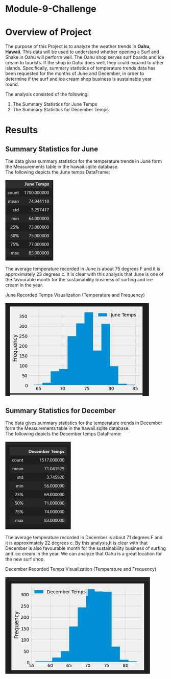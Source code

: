 # Module-9-Challenge
# Overview of Project #
The purpose of this Project is to analyze the weather trends in **Oahu, Hawaii**. This data will be used to understand whether opening a Surf and Shake in Oahu will perform well. The Oahu shop serves surf boards and ice cream to tourists. If the shop in Oahu does well, they could expand to other islands. Specifically, summary statistics of temperature trends data has been requested for the months of June and December, in order to determine if the surf and ice cream shop business is sustainable year round.

The analysis consisted of the following:
1. The Summary Statistics for June Temps
2. The Summary Statistics for December Temps

# Results #
## Summary Statistics for June ##
The data gives summary statistics for the temperature trends in June form the Measurements table in the hawaii.sqlite database.<br>
The following depicts the June temps DataFrame: <br>
<br> ![June Summary Stats.png](June-Summary-Stats.png) <br>

The average temperature recorded in June is about 75 degrees F and it is approximately 23 degrees c. It is clear with this analysis that June is one of the favourable month for the sustainability business of surfing and ice cream in the year.<br>

June Recorded Temps Visualization (Temperature and Frequency)<br>
<br> ![June-Graph-Stat.png](June-Graph-Stats.png) <br>

## Summary Statistics for December ##
The data gives summary statistics for the temperature trends in December form the Measurements table in the hawaii.sqlite database.<br>
The following depicts the December temps DataFrame:<br>
<br> ![Dec Summary Stats.png](Dec-Summary-Stats.png) <br>

The average temperature recorded in December is about 71 degrees F and it is approximately 22 degrees c. By this analysis,It is clear with that December is also favourable month for the sustainability business of surfing and ice cream in the year. We can analyze that Oahu is a great location for the new surf shop.<br>

December Recorded Temps Visualization (Temperature and Frequency)<br>
<br> ![Dec Graph Stats.png](Dec-Graph-Stats.png) <br>
<br><br>
